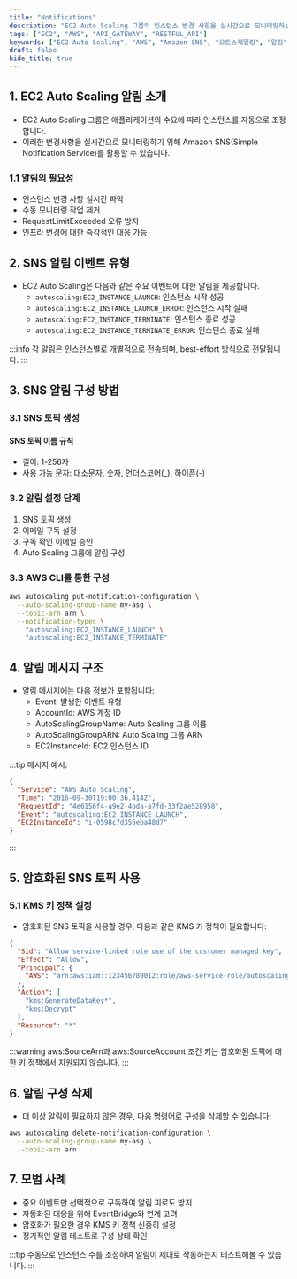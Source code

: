 ```yaml
---
title: "Notifications"
description: "EC2 Auto Scaling 그룹의 인스턴스 변경 사항을 실시간으로 모니터링하는 방법을 알아봅니다. Amazon SNS를 활용한 알림 설정부터 이벤트 유형별 상세 설명, 실제 구성 방법까지 자세히 다룹니다."
tags: ["EC2", "AWS", "API_GATEWAY", "RESTFUL_API"]
keywords: ["EC2 Auto Scaling", "AWS", "Amazon SNS", "오토스케일링", "알림", "모니터링", "AWS 자동화", "클라우드 모니터링", "인프라 관리", "AWS 운영"]
draft: false
hide_title: true
---
```


## 1. EC2 Auto Scaling 알림 소개

- EC2 Auto Scaling 그룹은 애플리케이션의 수요에 따라 인스턴스를 자동으로 조정합니다. 
- 이러한 변경사항을 실시간으로 모니터링하기 위해 Amazon SNS(Simple Notification Service)를 활용할 수 있습니다.

### 1.1 알림의 필요성

- 인스턴스 변경 사항 실시간 파악
- 수동 모니터링 작업 제거
- RequestLimitExceeded 오류 방지
- 인프라 변경에 대한 즉각적인 대응 가능

## 2. SNS 알림 이벤트 유형

- EC2 Auto Scaling은 다음과 같은 주요 이벤트에 대한 알림을 제공합니다.
  - `autoscaling:EC2_INSTANCE_LAUNCH`: 인스턴스 시작 성공
  - `autoscaling:EC2_INSTANCE_LAUNCH_ERROR`: 인스턴스 시작 실패
  - `autoscaling:EC2_INSTANCE_TERMINATE`: 인스턴스 종료 성공
  - `autoscaling:EC2_INSTANCE_TERMINATE_ERROR`: 인스턴스 종료 실패

:::info
각 알림은 인스턴스별로 개별적으로 전송되며, best-effort 방식으로 전달됩니다.
:::

## 3. SNS 알림 구성 방법

### 3.1 SNS 토픽 생성

#### SNS 토픽 이름 규칙
- 길이: 1-256자
- 사용 가능 문자: 대소문자, 숫자, 언더스코어(_), 하이픈(-)

### 3.2 알림 설정 단계

1. SNS 토픽 생성
2. 이메일 구독 설정
3. 구독 확인 이메일 승인
4. Auto Scaling 그룹에 알림 구성

### 3.3 AWS CLI를 통한 구성

```bash
aws autoscaling put-notification-configuration \
  --auto-scaling-group-name my-asg \
  --topic-arn arn \
  --notification-types \
    "autoscaling:EC2_INSTANCE_LAUNCH" \
    "autoscaling:EC2_INSTANCE_TERMINATE"
```

## 4. 알림 메시지 구조

- 알림 메시지에는 다음 정보가 포함됩니다:
  - Event: 발생한 이벤트 유형
  - AccountId: AWS 계정 ID
  - AutoScalingGroupName: Auto Scaling 그룹 이름
  - AutoScalingGroupARN: Auto Scaling 그룹 ARN
  - EC2InstanceId: EC2 인스턴스 ID

:::tip
메시지 예시:
```json
{
  "Service": "AWS Auto Scaling",
  "Time": "2016-09-30T19:00:36.414Z",
  "RequestId": "4e6156f4-a9e2-4bda-a7fd-33f2ae528958",
  "Event": "autoscaling:EC2_INSTANCE_LAUNCH",
  "EC2InstanceId": "i-0598c7d356eba48d7"
}
```
:::

## 5. 암호화된 SNS 토픽 사용

### 5.1 KMS 키 정책 설정

- 암호화된 SNS 토픽을 사용할 경우, 다음과 같은 KMS 키 정책이 필요합니다:

```json
{
  "Sid": "Allow service-linked role use of the customer managed key",
  "Effect": "Allow",
  "Principal": {
    "AWS": "arn:aws:iam::123456789012:role/aws-service-role/autoscaling.amazonaws.com/AWSServiceRoleForAutoScaling"
  },
  "Action": [
    "kms:GenerateDataKey*",
    "kms:Decrypt"
  ],
  "Resource": "*"
}
```

:::warning
aws:SourceArn과 aws:SourceAccount 조건 키는 암호화된 토픽에 대한 키 정책에서 지원되지 않습니다.
:::

## 6. 알림 구성 삭제

- 더 이상 알림이 필요하지 않은 경우, 다음 명령어로 구성을 삭제할 수 있습니다:

```bash
aws autoscaling delete-notification-configuration \
  --auto-scaling-group-name my-asg \
  --topic-arn arn
```

## 7. 모범 사례

- 중요 이벤트만 선택적으로 구독하여 알림 피로도 방지
- 자동화된 대응을 위해 EventBridge와 연계 고려
- 암호화가 필요한 경우 KMS 키 정책 신중히 설정
- 정기적인 알림 테스트로 구성 상태 확인

:::tip
수동으로 인스턴스 수를 조정하여 알림이 제대로 작동하는지 테스트해볼 수 있습니다.
:::